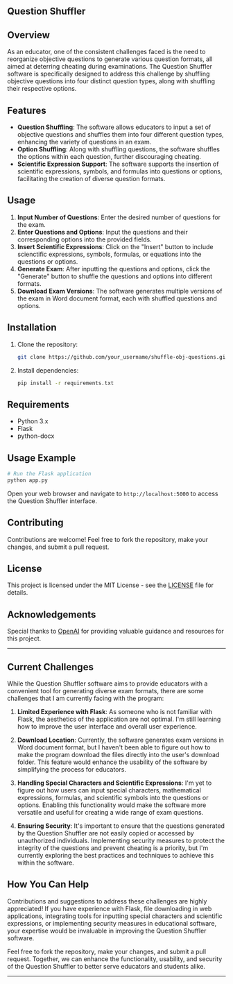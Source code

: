 ## Question Shuffler

## Overview

As an educator, one of the consistent challenges faced is the need to reorganize objective questions to generate various question formats, all aimed at deterring cheating during examinations. The Question Shuffler software is specifically designed to address this challenge by shuffling objective questions into four distinct question types, along with shuffling their respective options.

## Features

- **Question Shuffling**: The software allows educators to input a set of objective questions and shuffles them into four different question types, enhancing the variety of questions in an exam.
- **Option Shuffling**: Along with shuffling questions, the software shuffles the options within each question, further discouraging cheating.
- **Scientific Expression Support**: The software supports the insertion of scientific expressions, symbols, and formulas into questions or options, facilitating the creation of diverse question formats.

## Usage

1. **Input Number of Questions**: Enter the desired number of questions for the exam.
2. **Enter Questions and Options**: Input the questions and their corresponding options into the provided fields.
3. **Insert Scientific Expressions**: Click on the "Insert" button to include scienctific expressions, symbols, formulas, or equations into the questions or options.
4. **Generate Exam**: After inputting the questions and options, click the "Generate" button to shuffle the questions and options into different formats.
5. **Download Exam Versions**: The software generates multiple versions of the exam in Word document format, each with shuffled questions and options.

## Installation

1. Clone the repository:
    ```bash
    git clone https://github.com/your_username/shuffle-obj-questions.git
    ```

2. Install dependencies:
    ```bash
    pip install -r requirements.txt
    ```

## Requirements

- Python 3.x
- Flask
- python-docx

## Usage Example

```python
# Run the Flask application
python app.py
```

Open your web browser and navigate to `http://localhost:5000` to access the Question Shuffler interface.

## Contributing

Contributions are welcome! Feel free to fork the repository, make your changes, and submit a pull request.

## License

This project is licensed under the MIT License - see the [LICENSE](LICENSE) file for details.

## Acknowledgements

Special thanks to [OpenAI](https://openai.com) for providing valuable guidance and resources for this project.


---

## Current Challenges

While the Question Shuffler software aims to provide educators with a convenient tool for generating diverse exam formats, there are some challenges that I am currently facing with the program:

1. **Limited Experience with Flask**: As someone who is not familiar with Flask, the aesthetics of the application are not optimal. I'm still learning how to improve the user interface and overall user experience.

2. **Download Location**: Currently, the software generates exam versions in Word document format, but I haven't been able to figure out how to make the program download the files directly into the user's download folder. This feature would enhance the usability of the software by simplifying the process for educators.

3. **Handling Special Characters and Scientific Expressions**: I'm yet to figure out how users can input special characters, mathematical expressions, formulas, and scientific symbols into the questions or options. Enabling this functionality would make the software more versatile and useful for creating a wide range of exam questions.

4. **Ensuring Security**: It's important to ensure that the questions generated by the Question Shuffler are not easily copied or accessed by unauthorized individuals. Implementing security measures to protect the integrity of the questions and prevent cheating is a priority, but I'm currently exploring the best practices and techniques to achieve this within the software.

## How You Can Help

Contributions and suggestions to address these challenges are highly appreciated! If you have experience with Flask, file downloading in web applications, integrating tools for inputting special characters and scientific expressions, or implementing security measures in educational software, your expertise would be invaluable in improving the Question Shuffler software.

Feel free to fork the repository, make your changes, and submit a pull request. Together, we can enhance the functionality, usability, and security of the Question Shuffler to better serve educators and students alike.


---


